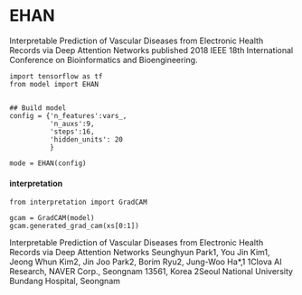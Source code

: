 # EHAN
Interpretable Prediction of Vascular Diseases from Electronic Health Records via Deep Attention Networks published 2018 IEEE 18th International Conference on Bioinformatics and Bioengineering.

```python3
import tensorflow as tf
from model import EHAN


## Build model
config = {'n_features':vars_,
          'n_auxs':9,
          'steps':16,
          'hidden_units': 20
          }

mode = EHAN(config)

```

#### interpretation
```python3
from interpretation import GradCAM

gcam = GradCAM(model)
gcam.generated_grad_cam(xs[0:1])

```

Interpretable Prediction of Vascular Diseases from Electronic Health Records via
Deep Attention Networks
Seunghyun Park1, You Jin Kim1, Jeong Whun Kim2, Jin Joo Park2, Borim Ryu2, Jung-Woo Ha*,1
1Clova AI Research, NAVER Corp., Seongnam 13561, Korea
2Seoul National University Bundang Hospital, Seongnam
